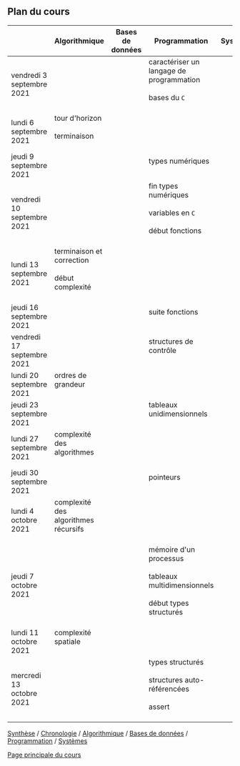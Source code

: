 ## Plan du cours

|   | Algorithmique | Bases de données | Programmation | Systèmes | 
|---|-----------|---------|---------|-------|
| vendredi 3 septembre 2021 |  |  | caractériser un langage de programmation<br /><br />bases du `C`<br /><br /> |  | 
| lundi 6 septembre 2021 | tour d'horizon<br /><br />terminaison<br /><br /> |  |  |  | 
| jeudi 9 septembre 2021 |  |  | types numériques<br /><br /> |  | 
| vendredi 10 septembre 2021 |  |  | fin types numériques<br /><br />variables en `C`<br /><br />début fonctions<br /><br /> |  | 
| lundi 13 septembre 2021 | terminaison et correction<br /><br />début complexité<br /><br /> |  |  |  | 
| jeudi 16 septembre 2021 |  |  | suite fonctions<br /><br /> |  | 
| vendredi 17 septembre 2021 |  |  | structures de contrôle<br /><br /> |  | 
| lundi 20 septembre 2021 | ordres de grandeur<br /><br /> |  |  |  | 
| jeudi 23 septembre 2021 |  |  | tableaux unidimensionnels<br /><br /> |  | 
| lundi 27 septembre 2021 | complexité des algorithmes<br /><br /> |  |  |  | 
| jeudi 30 septembre 2021 |  |  | pointeurs<br /><br /> |  | 
| lundi 4 octobre 2021 | complexité des algorithmes récursifs<br /><br /> |  |  |  | 
| jeudi 7 octobre 2021 |  |  | mémoire d'un processus<br /><br />tableaux multidimensionnels<br /><br />début types structurés<br /><br /> |  | 
| lundi 11 octobre 2021 | complexité spatiale<br /><br /> |  |  |  | 
| mercredi 13 octobre 2021 |  |  | types structurés<br /><br />structures auto-référencées<br /><br />assert<br /><br /> |  | 



[Synthèse](synthese.md) /  [Chronologie](chronologie.md) / [Algorithmique](algorithmique.md) / [Bases de données](bd.md) / [Programmation](prog.md) / [Systèmes](systemes.md) 


[Page principale du cours](https://ineskkk.github.io/mp2i-pv)


